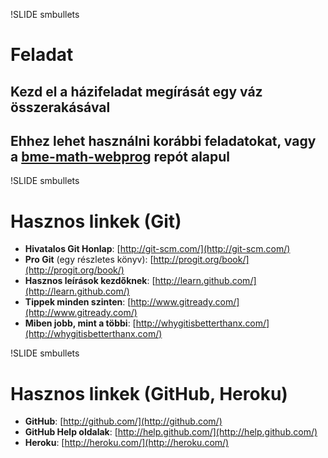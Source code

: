 !SLIDE smbullets
# Feladat

## Kezd el a házifeladat megírását egy váz összerakásával
## Ehhez lehet használni korábbi feladatokat, vagy a [bme-math-webprog](http://github.com/lackac/bme-math-webprog) repót alapul

!SLIDE smbullets
# Hasznos linkek (Git)

* **Hivatalos Git Honlap**:
[http://git-scm.com/](http://git-scm.com/)
* **Pro Git** (egy részletes könyv):
[http://progit.org/book/](http://progit.org/book/)
* **Hasznos leírások kezdőknek**:
[http://learn.github.com/](http://learn.github.com/)
* **Tippek minden szinten**:
[http://www.gitready.com/](http://www.gitready.com/)
* **Miben jobb, mint a többi**:
[http://whygitisbetterthanx.com/](http://whygitisbetterthanx.com/)

!SLIDE smbullets
# Hasznos linkek (GitHub, Heroku)

* **GitHub**:
[http://github.com/](http://github.com/)
* **GitHub Help oldalak**:
[http://help.github.com/](http://help.github.com/)
* **Heroku**: [http://heroku.com/](http://heroku.com/)
